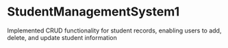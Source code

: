 # StudentManagementSystem1
Implemented CRUD functionality for student records, enabling users to add, delete, and update student information
